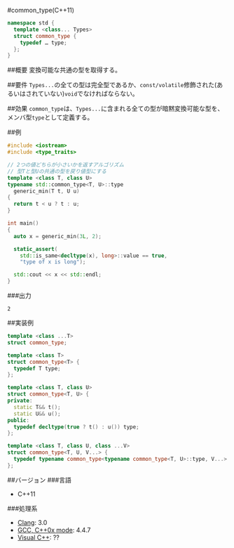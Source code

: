 #common_type(C++11)
```cpp
namespace std {
  template <class... Types>
  struct common_type {
    typedef … type;
  };
}
```

##概要
変換可能な共通の型を取得する。


##要件
`Types...`の全ての型は完全型であるか、`const/volatile`修飾された(あるいはされていない)`void`でなければならない。


##効果
`common_type`は、`Types...`に含まれる全ての型が暗黙変換可能な型を、メンバ型`type`として定義する。  


##例
```cpp
#include <iostream>
#include <type_traits>

// 2つの値どちらが小さいかを返すアルゴリズム
// 型Tと型Uの共通の型を戻り値型にする
template <class T, class U>
typename std::common_type<T, U>::type
  generic_min(T t, U u)
{
  return t < u ? t : u;
}

int main()
{
  auto x = generic_min(3L, 2);

  static_assert(
    std::is_same<decltype(x), long>::value == true,
    "type of x is long");

  std::cout << x << std::endl;
}
```

###出力
```
2
```

##実装例
```cpp
template <class ...T>
struct common_type;

template <class T>
struct common_type<T> {
  typedef T type;
};

template <class T, class U>
struct common_type<T, U> {
private:
  static T&& t();
  static U&& u();
public:
  typedef decltype(true ? t() : u()) type;
};

template <class T, class U, class ...V>
struct common_type<T, U, V...> {
  typedef typename common_type<typename common_type<T, U>::type, V...>::type type;
};
```

##バージョン
###言語
- C++11

###処理系
- [Clang](/implementation#clang.md): 3.0
- [GCC, C++0x mode](/implementation#gcc.md): 4.4.7
- [Visual C++](/implementation#visual_cpp.md): ??


